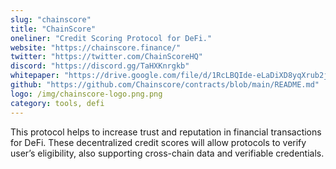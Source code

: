 ```yaml
---
slug: "chainscore"
title: "ChainScore"
oneliner: "Credit Scoring Protocol for DeFi."
website: "https://chainscore.finance/"
twitter: "https://twitter.com/ChainScoreHQ"
discord: "https://discord.gg/TaHXKnrgkb"
whitepaper: "https://drive.google.com/file/d/1RcLBQIde-eLaDiXD8yqXrub2jKmoOlXH/view"
github: "https://github.com/Chainscore/contracts/blob/main/README.md"
logo: /img/chainscore-logo.png.png
category: tools, defi
---
```


This protocol helps to increase trust and reputation in financial transactions for DeFi. These decentralized credit scores will allow protocols to verify user’s eligibility, also supporting cross-chain data and verifiable credentials.
